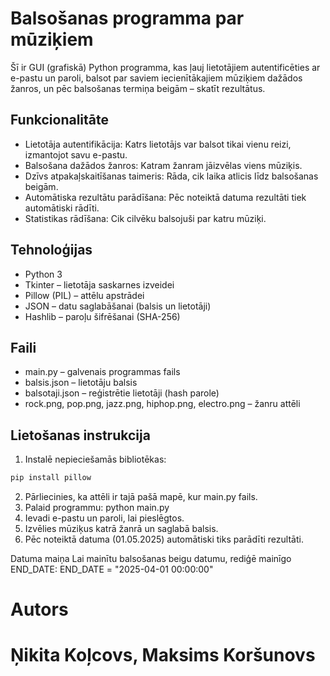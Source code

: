 # Balsošanas programma par mūziķiem

Šī ir GUI (grafiskā) Python programma, kas ļauj lietotājiem autentificēties ar e-pastu un paroli, balsot par saviem iecienītākajiem mūziķiem dažādos žanros, un pēc balsošanas termiņa beigām – skatīt rezultātus.

## Funkcionalitāte
- Lietotāja autentifikācija: Katrs lietotājs var balsot tikai vienu reizi, izmantojot savu e-pastu.
- Balsošana dažādos žanros: Katram žanram jāizvēlas viens mūziķis.
- Dzīvs atpakaļskaitīšanas taimeris: Rāda, cik laika atlicis līdz balsošanas beigām.
- Automātiska rezultātu parādīšana: Pēc noteiktā datuma rezultāti tiek automātiski rādīti.
- Statistikas rādīšana: Cik cilvēku balsojuši par katru mūziķi.

## Tehnoloģijas
- Python 3
- Tkinter – lietotāja saskarnes izveidei
- Pillow (PIL) – attēlu apstrādei
- JSON – datu saglabāšanai (balsis un lietotāji)
- Hashlib – paroļu šifrēšanai (SHA-256)

## Faili
- main.py – galvenais programmas fails
- balsis.json – lietotāju balsis
- balsotaji.json – reģistrētie lietotāji (hash parole)
- rock.png, pop.png, jazz.png, hiphop.png, electro.png – žanru attēli

## Lietošanas instrukcija

1. Instalē nepieciešamās bibliotēkas:
```sh
pip install pillow
```
2. Pārliecinies, ka attēli ir tajā pašā mapē, kur main.py fails.
3. Palaid programmu:
python main.py
4. Ievadi e-pastu un paroli, lai pieslēgtos.
5. Izvēlies mūziķus katrā žanrā un saglabā balsis.
6. Pēc noteiktā datuma (01.05.2025) automātiski tiks parādīti rezultāti.

Datuma maiņa
Lai mainītu balsošanas beigu datumu, rediģē mainīgo END_DATE:
END_DATE = "2025-04-01 00:00:00"
# Autors
# Ņikita Koļcovs, Maksims Koršunovs 
